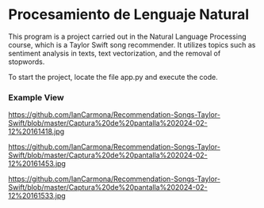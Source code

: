 # Procesamiento de Lenguaje Natural

This program is a project carried out in the Natural Language Processing course, which is a Taylor Swift song recommender. It utilizes topics such as sentiment analysis in texts, text vectorization, and the removal of stopwords.

To start the project, locate the file app.py and execute the code.

### Example View

https://github.com/IanCarmona/Recommendation-Songs-Taylor-Swift/blob/master/Captura%20de%20pantalla%202024-02-12%20161418.jpg

https://github.com/IanCarmona/Recommendation-Songs-Taylor-Swift/blob/master/Captura%20de%20pantalla%202024-02-12%20161453.jpg

https://github.com/IanCarmona/Recommendation-Songs-Taylor-Swift/blob/master/Captura%20de%20pantalla%202024-02-12%20161533.jpg
